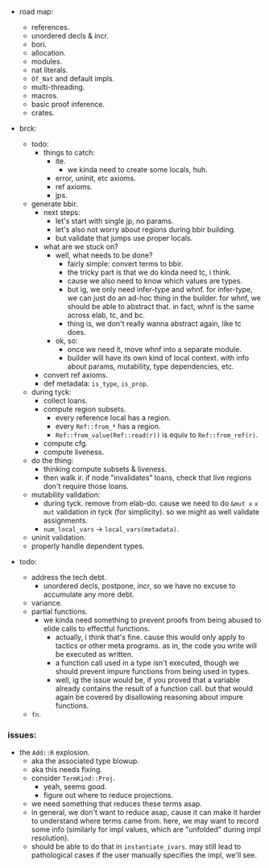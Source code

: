 
- road map:
    - references.
    - unordered decls & incr.
    - bori.
    - allocation.
    - modules.
    - nat literals.
    - `Of_Nat` and default impls.
    - multi-threading.
    - macros.
    - basic proof inference.
    - crates.


- brck:
    - todo:
        - things to catch:
            - ite.
                - we kinda need to create some locals, huh.
            - error, uninit, etc axioms.
            - ref axioms.
            - jps.
    - generate bbir.
        - next steps:
            - let's start with single jp, no params.
            - let's also not worry about regions during bbir building.
            - but validate that jumps use proper locals.
        - what are we stuck on?
            - well, what needs to be done?
                - fairly simple: convert terms to bbir.
                - the tricky part is that we do kinda need tc, i think.
                - cause we also need to know which values are types.
                - but ig, we only need infer-type and whnf.
                  for infer-type, we can just do an ad-hoc thing in the builder.
                  for whnf, we should be able to abstract that.
                  in fact, whnf is the same across elab, tc, and bc.
                - thing is, we don't really wanna abstract again, like tc does.
            - ok, so:
                - once we need it, move whnf into a separate module.
                - builder will have its own kind of local context.
                  with info about params, mutability, type dependencies, etc.
        - convert ref axioms.
        - def metadata: `is_type`, `is_prop`.
    - during tyck:
        - collect loans.
        - compute region subsets.
            - every reference local has a region.
            - every `Ref::from_*` has a region.
            - `Ref::from_value(Ref::read(r))` is equiv to `Ref::from_ref(r)`.
        - compute cfg.
        - compute liveness.
    - do the thing:
        - thinking compute subsets & liveness.
        - then walk ir. if node "invalidates" loans,
          check that live regions don't require those loans.
    - mutability validation:
        - during tyck. remove from elab-do.
          cause we need to do `&mut x` `x mut` validation in tyck (for simplicity).
          so we might as well validate assignments.
        - `num_local_vars` -> `local_vars(metadata)`.
    - uninit validation.
    - properly handle dependent types.

- todo:
    - address the tech debt.
        - unordered decls, postpone, incr, so we have no excuse to accumulate any more debt.
    - variance.
    - partial functions.
        - we kinda need something to prevent proofs from
          being abused to elide calls to effectful functions.
            - actually, i think that's fine. cause this would only apply
              to tactics or other meta programs.
              as in, the code you write will be executed as written.
            - a function call used in a type isn't executed,
              though we should prevent impure functions from being used
              in types.
            - well, ig the issue would be, if you proved that a variable
              already contains the result of a function call.
              but that would again be covered by disallowing reasoning
              about impure functions.
    - `fn`.


### issues:

- the `Add::R` explosion.
    - aka the associated type blowup.
    - aka this needs fixing.
    - consider `TermKind::Proj`.
        - yeah, seems good.
        - figure out where to reduce projections.
    - we need something that reduces these terms asap.
    - in general, we don't want to reduce asap, cause it can make it harder
      to understand where terms came from.
      here, we may want to record some info (similarly for impl values,
      which are "unfolded" during impl resolution).
    - should be able to do that in `instantiate_ivars`. may still lead to
      pathological cases if the user manually specifies the impl, we'll see.


